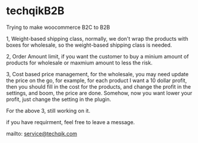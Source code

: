 # techqikB2B

Trying to make woocommerce B2C to B2B

1, Weight-based shipping class, normally, we don't wrap the products with boxes for wholesale, so the weight-based shipping class is needed.

2, Order Amount limit, if you want the customer to buy a minium amount of products for wholesale or maxmium amount to less the risk.

3, Cost based price management, for the wholesale, you may need update the price on the go, for example, for each product I want a 10 dollar profit, then you should fill in the cost for the products, and change the profit in the settings, and boom, the price are done. Somehow, now you want lower your profit, just change the setting in the plugin. 


For the above 3, still working on it.


if you have requirment, feel free to leave a message.


mailto: service@techqik.com
